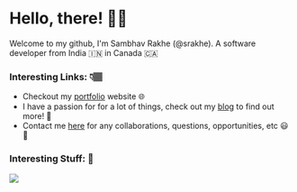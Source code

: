 # Hello, there! 👋🏽
Welcome to my github, I'm Sambhav Rakhe (@srakhe). A software developer from India 🇮🇳 in Canada 🇨🇦

### Interesting Links: 👇🏽
- Checkout my [portfolio](https://www.sambhavrakhe.com/) website 🌐
- I have a passion for for a lot of things, check out my [blog](https://www.sambhavrakhe.com/blog/) to find out more! 🙂
- Contact me [here](https://www.sambhavrakhe.com/contact/) for any collaborations, questions, opportunities, etc 😃📱

### Interesting Stuff: 🚀
<img src="https://github-readme-stats.vercel.app/api?username=srakhe&hide=stars,contribs&count_private=true&show_icons=true&theme=great-gatsby"/>
